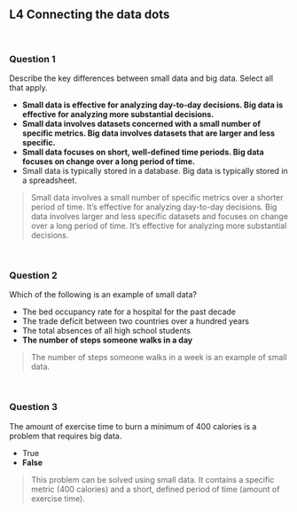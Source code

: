 ## L4 Connecting the data dots

&nbsp;

### Question 1

Describe the key differences between small data and big data. Select all that apply.

- **Small data is effective for analyzing day-to-day decisions. Big data is effective for analyzing more substantial decisions.**
- **Small data involves datasets concerned with a small number of specific metrics. Big data involves datasets that are larger and less specific.**
- **Small data focuses on short, well-defined time periods. Big data focuses on change over a long period of time.**
- Small data is typically stored in a database. Big data is typically stored in a spreadsheet.

> Small data involves a small number of specific metrics over a shorter period of time. It’s effective for analyzing day-to-day decisions. Big data involves larger and less specific datasets and focuses on change over a long period of time. It’s effective for analyzing more substantial decisions.

&nbsp;

### Question 2

Which of the following is an example of small data?

- The bed occupancy rate for a hospital for the past decade
- The trade deficit between two countries over a hundred years
- The total absences of all high school students
- **The number of steps someone walks in a day**

> The number of steps someone walks in a week is an example of small data.

&nbsp;

### Question 3

The amount of exercise time to burn a minimum of 400 calories is a problem that requires big data.

- True
- **False**

> This problem can be solved using small data. It contains a specific metric (400 calories) and a short, defined period of time (amount of exercise time).
